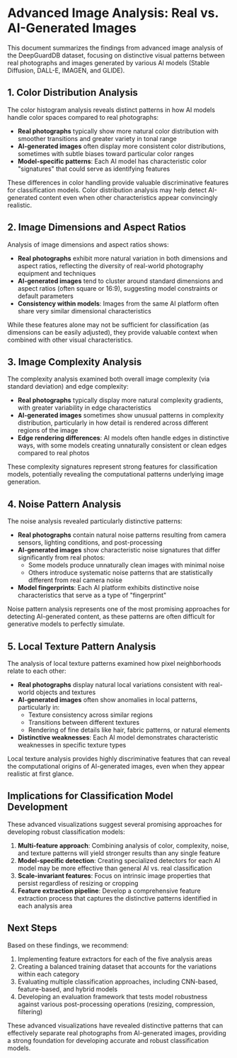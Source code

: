 # Advanced Image Analysis: Real vs. AI-Generated Images

This document summarizes the findings from advanced image analysis of the DeepGuardDB dataset, focusing on distinctive visual patterns between real photographs and images generated by various AI models (Stable Diffusion, DALL-E, IMAGEN, and GLIDE).

## 1. Color Distribution Analysis

The color histogram analysis reveals distinct patterns in how AI models handle color spaces compared to real photographs:

- **Real photographs** typically show more natural color distribution with smoother transitions and greater variety in tonal range
- **AI-generated images** often display more consistent color distributions, sometimes with subtle biases toward particular color ranges
- **Model-specific patterns**: Each AI model has characteristic color "signatures" that could serve as identifying features

These differences in color handling provide valuable discriminative features for classification models. Color distribution analysis may help detect AI-generated content even when other characteristics appear convincingly realistic.

## 2. Image Dimensions and Aspect Ratios

Analysis of image dimensions and aspect ratios shows:

- **Real photographs** exhibit more natural variation in both dimensions and aspect ratios, reflecting the diversity of real-world photography equipment and techniques
- **AI-generated images** tend to cluster around standard dimensions and aspect ratios (often square or 16:9), suggesting model constraints or default parameters
- **Consistency within models**: Images from the same AI platform often share very similar dimensional characteristics

While these features alone may not be sufficient for classification (as dimensions can be easily adjusted), they provide valuable context when combined with other visual characteristics.

## 3. Image Complexity Analysis

The complexity analysis examined both overall image complexity (via standard deviation) and edge complexity:

- **Real photographs** typically display more natural complexity gradients, with greater variability in edge characteristics
- **AI-generated images** sometimes show unusual patterns in complexity distribution, particularly in how detail is rendered across different regions of the image
- **Edge rendering differences**: AI models often handle edges in distinctive ways, with some models creating unnaturally consistent or clean edges compared to real photos

These complexity signatures represent strong features for classification models, potentially revealing the computational patterns underlying image generation.

## 4. Noise Pattern Analysis

The noise analysis revealed particularly distinctive patterns:

- **Real photographs** contain natural noise patterns resulting from camera sensors, lighting conditions, and post-processing
- **AI-generated images** show characteristic noise signatures that differ significantly from real photos:
  - Some models produce unnaturally clean images with minimal noise
  - Others introduce systematic noise patterns that are statistically different from real camera noise
- **Model fingerprints**: Each AI platform exhibits distinctive noise characteristics that serve as a type of "fingerprint"

Noise pattern analysis represents one of the most promising approaches for detecting AI-generated content, as these patterns are often difficult for generative models to perfectly simulate.

## 5. Local Texture Pattern Analysis

The analysis of local texture patterns examined how pixel neighborhoods relate to each other:

- **Real photographs** display natural local variations consistent with real-world objects and textures
- **AI-generated images** often show anomalies in local patterns, particularly in:
  - Texture consistency across similar regions
  - Transitions between different textures
  - Rendering of fine details like hair, fabric patterns, or natural elements
- **Distinctive weaknesses**: Each AI model demonstrates characteristic weaknesses in specific texture types

Local texture analysis provides highly discriminative features that can reveal the computational origins of AI-generated images, even when they appear realistic at first glance.

## Implications for Classification Model Development

These advanced visualizations suggest several promising approaches for developing robust classification models:

1. **Multi-feature approach**: Combining analysis of color, complexity, noise, and texture patterns will yield stronger results than any single feature
2. **Model-specific detection**: Creating specialized detectors for each AI model may be more effective than general AI vs. real classification
3. **Scale-invariant features**: Focus on intrinsic image properties that persist regardless of resizing or cropping
4. **Feature extraction pipeline**: Develop a comprehensive feature extraction process that captures the distinctive patterns identified in each analysis area

## Next Steps

Based on these findings, we recommend:

1. Implementing feature extractors for each of the five analysis areas
2. Creating a balanced training dataset that accounts for the variations within each category
3. Evaluating multiple classification approaches, including CNN-based, feature-based, and hybrid models
4. Developing an evaluation framework that tests model robustness against various post-processing operations (resizing, compression, filtering)

These advanced visualizations have revealed distinctive patterns that can effectively separate real photographs from AI-generated images, providing a strong foundation for developing accurate and robust classification models. 